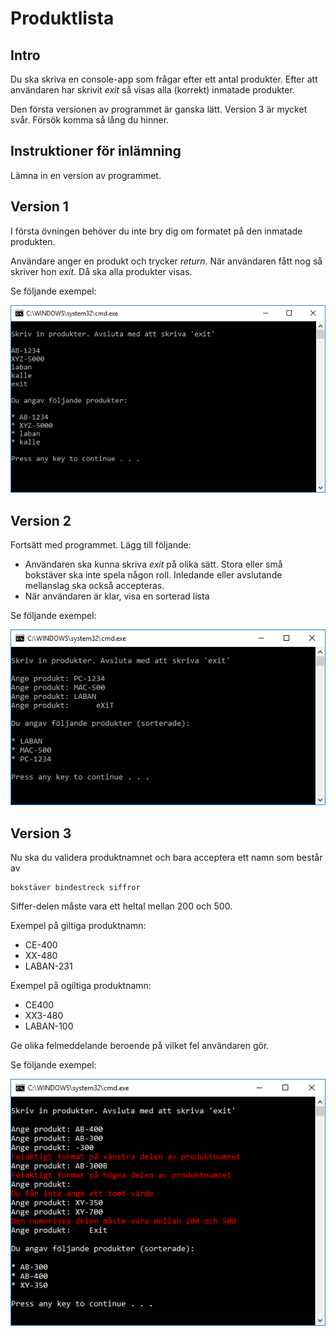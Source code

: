 ﻿# Produktlista

## Intro

Du ska skriva en console-app som frågar efter ett antal produkter. Efter att användaren har skrivit *exit* så visas alla (korrekt) inmatade produkter.

Den första versionen av programmet är ganska lätt. Version 3 är mycket svår. Försök komma så lång du hinner.

## Instruktioner för inlämning

Lämna in en version av programmet.

## Version 1

I första övningen behöver du inte bry dig om formatet på den inmatade produkten.

Användare anger en produkt och trycker *return*. När användaren fått nog så skriver hon *exit*. Då ska alla produkter visas. 

Se följande exempel:

![File](img/file.png)

## Version 2

Fortsätt med programmet. Lägg till följande:
- Användaren ska kunna skriva *exit* på olika sätt. Stora eller små bokstäver ska inte spela någon roll. Inledande eller avslutande mellanslag ska också accepteras.
- När användaren är klar, visa en sorterad lista

Se följande exempel:

![File2](img/file2.png)

## Version 3

Nu ska du validera produktnamnet och bara acceptera ett namn som består av 

    bokstäver bindestreck siffror

Siffer-delen måste vara ett heltal mellan 200 och 500.

Exempel på giltiga produktnamn:
- CE-400
- XX-480
- LABAN-231


Exempel på ogiltiga produktnamn:
- CE400
- XX3-480
- LABAN-100

Ge olika felmeddelande beroende på vilket fel användaren gör.

Se följande exempel:


![File3](img/file3.png)

